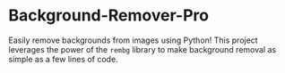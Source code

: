 # Background-Remover-Pro
Easily remove backgrounds from images using Python! This project leverages the power of the `rembg` library to make background removal as simple as a few lines of code.
